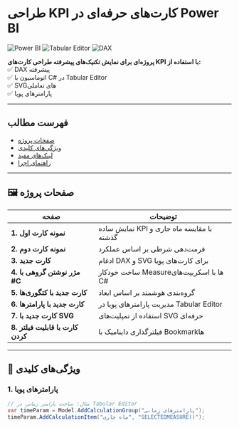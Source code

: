 # طراحی KPI کارت‌های حرفه‌ای در Power BI  

![Power BI](https://img.shields.io/badge/Power_BI-F2C811?style=for-the-badge&logo=powerbi&logoColor=black)
![Tabular Editor](https://img.shields.io/badge/Tabular_Editor-2C2D72?style=for-the-badge)
![DAX](https://img.shields.io/badge/DAX-FF6F00?style=for-the-badge)

**پروژه‌ای برای نمایش تکنیک‌های پیشرفته طراحی کارت‌های KPI با استفاده از:**  
✅ DAX پیشرفته  
✅ اتوماسیون با C# در Tabular Editor  
✅ SVGهای تعاملی  
✅ پارامترهای پویا  

---

## فهرست مطالب
- [صفحات پروژه](#-صفحات-پروژه)
- [ویژگی‌های کلیدی](#-ویژگی‌های-کلیدی)
- [لینک‌های مفید](#-لینک‌های-مفید)
- [راهنمای اجرا](#-راهنمای-اجرا)

---

## 🖼️ صفحات پروژه

| صفحه | توضیحات |
|------|---------|
| **1. نمونه کارت اول** | نمایش ساده KPI با مقایسه ماه جاری و گذشته |
| **2. نمونه کارت دوم** | فرمت‌دهی شرطی بر اساس عملکرد |
| **3. کارت جدید** | ادغام DAX و SVG برای کارت‌های پویا |
| **4. مژر نوشتن گروهی با #C** | ساخت خودکار Measureها با اسکریپت‌های C# |
| **5. کارت جدید با کتگوری‌ها** | گروه‌بندی هوشمند بر اساس ابعاد |
| **6. کارت جدید با پارامترها** | مدیریت پارامترهای پویا در Tabular Editor |
| **7. کارت جدید با SVG** | استفاده از تمپلیت‌های SVG حرفه‌ای |
| **8. کارت با قابلیت فیلتر کردن** | فیلترگذاری داینامیک با Bookmarkها |

---

## 🚀 ویژگی‌های کلیدی

### 1. پارامترهای پویا
```csharp
// مثال: ساخت پارامتر زمانی در Tabular Editor
var timeParam = Model.AddCalculationGroup("پارامترهای زمانی");
timeParam.AddCalculationItem("ماه جاری", "SELECTEDMEASURE()");

